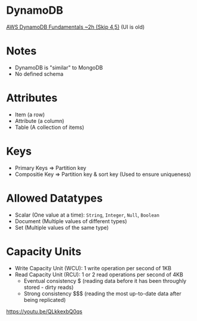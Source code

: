 # DynamoDB
[AWS DynamoDB Fundamentals ~2h (Skip 4,5)](https://app.pluralsight.com/library/courses/aws-dynamodb-fundamentals/table-of-contents) (UI is old)

# Notes
- DynamoDB is "similar" to MongoDB
- No defined schema

# Attributes
- Item (a row)
- Attribute (a column)
- Table (A collection of items)

# Keys
- Primary Keys => Partition key
- Compositie Key => Partition key & sort key (Used to ensure uniqueness)

# Allowed Datatypes
- Scalar (One value at a time): `String`, `Integer`, `Null`, `Boolean`
- Document (Multiple values of different types)
- Set  (Multiple values of the same type)

# Capacity Units
- Write Capacity Unit (WCU): 1 write operation per second of 1KB
- Read Capacity Unit (RCU): 1 or 2 read operations per second of 4KB
  - Eventual consistency $ (reading data before it has been throughly stored - dirty reads)
  - Strong consistency $$$ (reading the most up-to-date data after being replicated)

https://youtu.be/QLkkexbQ0qs

